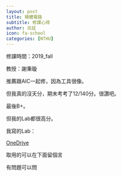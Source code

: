 ```yaml
---
layout: post
title: 積體電路
subtitle: 修課心得
author: 兆廷
icon: fa-school
categories: [NTHU]
---
```


修課時間：2019_fall

教授：謝秉璇

推薦跟AIC一起修，因為工具很像。

但我真的沒天分，期末考考了12/140分。很讚吧。

最後B+。

但我的Lab都很高分。

我寫的Lab：

[OneDrive](https://msseed9-my.sharepoint.com/:f:/g/personal/17-jack_chen_msseed_idv_tw/Ejykr_-3ZAxKst_Q1tGRmxABuUGkIZ3CTqKmZWAHl-0hqg?e=TTLA5P)

取用的可以在下面留個言

有問題可以問

<br>
